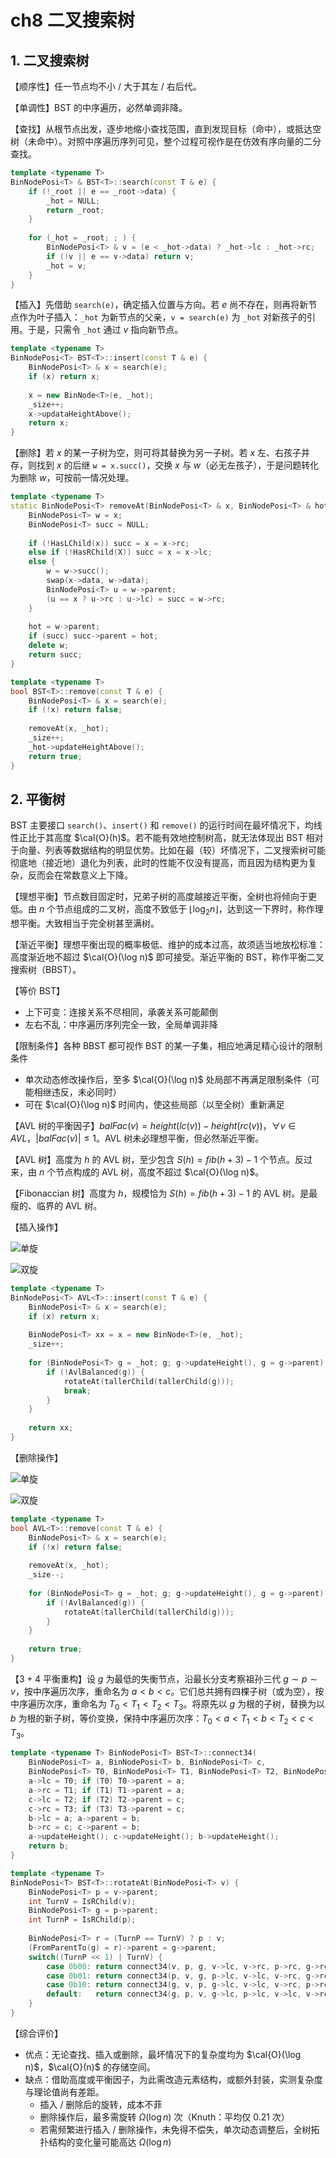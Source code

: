 # ch8 二叉搜索树

## 1. 二叉搜索树

【顺序性】任一节点均不小 / 大于其左 / 右后代。

【单调性】BST 的中序遍历，必然单调非降。

【查找】从根节点出发，逐步地缩小查找范围，直到发现目标（命中），或抵达空树（未命中）。对照中序遍历序列可见，整个过程可视作是在仿效有序向量的二分查找。

```cpp
template <typename T> 
BinNodePosi<T> & BST<T>::search(const T & e) {
    if (!_root || e == _root->data) {
        _hot = NULL;
        return _root;
    }
    
    for (_hot = _root; ; ) {
        BinNodePosi<T> & v = (e < _hot->data) ? _hot->lc : _hot->rc;
        if (!v || e == v->data) return v;
        _hot = v;
    }
}
```

【插入】先借助 `search(e)`，确定插入位置与方向。若 $e$ 尚不存在，则再将新节点作为叶子插入：`_hot` 为新节点的父亲，`v = search(e)` 为 `_hot` 对新孩子的引用。于是，只需令 `_hot` 通过 $v$ 指向新节点。

```cpp
template <typename T>
BinNodePosi<T> BST<T>::insert(const T & e) {
    BinNodePosi<T> & x = search(e);
    if (x) return x;
    
    x = new BinNode<T>(e, _hot);
    _size++;
    x->updataHeightAbove();
    return x;
}
```

【删除】若 $x$ 的某一子树为空，则可将其替换为另一子树。若 $x$ 左、右孩子并存，则找到 $x$ 的后继 `w = x.succ()`，交换 $x$ 与 $w$（必无左孩子），于是问题转化为删除 $w$，可按前一情况处理。

```cpp
template <typename T>
static BinNodePosi<T> removeAt(BinNodePosi<T> & x, BinNodePosi<T> & hot) {
    BinNodePosi<T> w = x;
    BinNodePosi<T> succ = NULL;
    
    if (!HasLChild(x)) succ = x = x->rc;
    else if (!HasRChild(X)) succ = x = x->lc;
    else {
        w = w->succ();
        swap(x->data, w->data);
        BinNodePosi<T> u = w->parent;
        (u == x ? u->rc : u->lc) = succ = w->rc;
    }
    
    hot = w->parent;
    if (succ) succ->parent = hot;
    delete w;
    return succ;
}

template <typename T>
bool BST<T>::remove(const T & e) {
    BinNodePosi<T> & x = search(e);
    if (!x) return false;
    
    removeAt(x, _hot);
    _size++;
    _hot->updateHeightAbove();
    return true;
}
```

## 2. 平衡树

BST 主要接口 `search()`、`insert()` 和 `remove()` 的运行时间在最坏情况下，均线性正比于其高度 $\cal{O}(h)$。若不能有效地控制树高，就无法体现出 BST 相对于向量、列表等数据结构的明显优势。比如在最（较）坏情况下，二叉搜索树可能彻底地（接近地）退化为列表，此时的性能不仅没有提高，而且因为结构更为复杂，反而会在常数意义上下降。

【理想平衡】节点数目固定时，兄弟子树的高度越接近平衡，全树也将倾向于更低。由 $n$ 个节点组成的二叉树，高度不致低于 $\lfloor \log_2 n\rfloor$，达到这一下界时，称作理想平衡。大致相当于完全树甚至满树。

【渐近平衡】理想平衡出现的概率极低、维护的成本过高，故须适当地放松标准：高度渐近地不超过 $\cal{O}(\log n)$ 即可接受。渐近平衡的 BST，称作平衡二叉搜索树（BBST）。

【等价 BST】

- 上下可变：连接关系不尽相同，承袭关系可能颠倒
- 左右不乱：中序遍历序列完全一致，全局单调非降

【限制条件】各种 BBST 都可视作 BST 的某一子集，相应地满足精心设计的限制条件

- 单次动态修改操作后，至多 $\cal{O}(\log n)$ 处局部不再满足限制条件（可能相继违反，未必同时）
- 可在 $\cal{O}(\log n)$ 时间内，使这些局部（以至全树）重新满足

【AVL 树的平衡因子】$balFac(v) = height(lc(v)) - height(rc(v))$，$\forall v\in AVL$，$|balFac(v)|\le 1$。AVL 树未必理想平衡，但必然渐近平衡。

【AVL 树】高度为 $h$ 的 AVL 树，至少包含 $S(h) = fib(h+3) - 1$ 个节点。反过来，由 $n$ 个节点构成的 AVL 树，高度不超过 $\cal{O}(\log n)$。

【Fibonaccian 树】高度为 $h$，规模恰为 $S(h) = fib(h+3) - 1$ 的 AVL 树。是最瘦的、临界的 AVL 树。

【插入操作】

![单旋](img/%E5%B9%B3%E8%A1%A1%E6%A0%91%E6%8F%92%E5%85%A5%E5%8D%95%E6%97%8B.png)

![双旋](img/%E5%B9%B3%E8%A1%A1%E6%A0%91%E6%8F%92%E5%85%A5%E5%8F%8C%E6%97%8B.png)

```cpp
template <typename T>
BinNodePosi<T> AVL<T>::insert(const T & e) {
    BinNodePosi<T> & x = search(e);
    if (x) return x;
    
    BinNodePosi<T> xx = x = new BinNode<T>(e, _hot);
    _size++;
    
    for (BinNodePosi<T> g = _hot; g; g->updateHeight(), g = g->parent) {
        if (!AvlBalanced(g)) {
            rotateAt(tallerChild(tallerChild(g)));
            break;
        }
    }
    
    return xx;
}
```

【删除操作】

![单旋](img/%E5%B9%B3%E8%A1%A1%E6%A0%91%E5%88%A0%E9%99%A4%E5%8D%95%E6%97%8B.png)

![双旋](img/%E5%B9%B3%E8%A1%A1%E6%A0%91%E5%88%A0%E9%99%A4%E5%8F%8C%E6%97%8B.png)

```cpp
template <typename T>
bool AVL<T>::remove(const T & e) {
    BinNodePosi<T> & x = search(e);
    if (!x) return false;
    
    removeAt(x, _hot);
    _size--;
    
    for (BinNodePosi<T> g = _hot; g; g->updateHeight(), g = g->parent) {
        if (!AvlBalanced(g)) {
            rotateAt(tallerChild(tallerChild(g)));
        }
    }
    
    return true;
}
```

【$3+4$ 平衡重构】设 $g$ 为最低的失衡节点，沿最长分支考察祖孙三代 $g\sim p\sim v$，按中序遍历次序，重命名为 $a<b<c$。它们总共拥有四棵子树（或为空），按中序遍历次序，重命名为 $T_0<T_1<T_2<T_3$。将原先以 $g$ 为根的子树，替换为以 $b$ 为根的新子树，等价变换，保持中序遍历次序：$T_0<a<T_1<b<T_2<c<T_3$。

```cpp
template <typename T> BinNodePosi<T> BST<T>::connect34(
	BinNodePosi<T> a, BinNodePosi<T> b, BinNodePosi<T> c,
    BinNodePosi<T> T0, BinNodePosi<T> T1, BinNodePosi<T> T2, BinNodePosi<T> T3) {
    a->lc = T0; if (T0) T0->parent = a;
    a->rc = T1; if (T1) T1->parent = a;
    c->lc = T2; if (T2) T2->parent = c;
    c->rc = T3; if (T3) T3->parent = c;
    b->lc = a; a->parent = b;
    b->rc = c; c->parent = b;
    a->updateHeight(); c->updateHeight(); b->updateHeight();
    return b;
}

template <typename T>
BinNodePosi<T> BST<T>::rotateAt(BinNodePosi<T> v) {
    BinNodePosi<T> p = v->parent;
    int TurnV = IsRChild(v);
    BinNodePosi<T> g = p->parent;
    int TurnP = IsRChild(p);
    
    BinNodePosi<T> r = (TurnP == TurnV) ? p : v;
    (FromParentTo(g) = r)->parent = g->parent;
    switch((TurnP << 1) | TurnV) {
        case 0b00: return connect34(v, p, g, v->lc, v->rc, p->rc, g->rc);
        case 0b01: return connect34(p, v, g, p->lc, v->lc, v->rc, g->rc);
        case 0b10: return connect34(g, v, p, g->lc, v->lc, v->rc, p->rc);
        default:   return connect34(g, p, v, g->lc, p->lc, v->lc, v->rc);
    }
}
```

【综合评价】

- 优点：无论查找、插入或删除，最坏情况下的复杂度均为 $\cal{O}(\log n)$，$\cal{O}(n)$ 的存储空间。
- 缺点：借助高度或平衡因子，为此需改造元素结构，或额外封装，实测复杂度与理论值尚有差距。
    - 插入 / 删除后的旋转，成本不菲
    - 删除操作后，最多需旋转 $\Omega(\log n)$ 次（Knuth：平均仅 $0.21$ 次）
    - 若需频繁进行插入 / 删除操作，未免得不偿失，单次动态调整后，全树拓扑结构的变化量可能高达 $\Omega(\log n)$